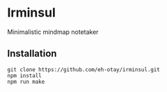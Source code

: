 # Irminsul
Minimalistic mindmap notetaker

## Installation
```
git clone https://github.com/eh-otay/irminsul.git
npm install
npm run make
```

